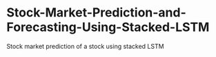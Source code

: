 # Stock-Market-Prediction-and-Forecasting-Using-Stacked-LSTM
Stock market prediction of a stock using stacked LSTM
